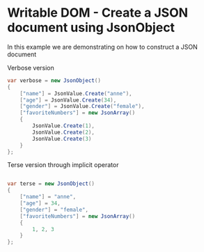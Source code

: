 # Writable DOM - Create a JSON document using JsonObject

In this example we are demonstrating on how to construct a JSON document

Verbose version
``` csharp
var verbose = new JsonObject()
{
    ["name"] = JsonValue.Create("anne"),
    ["age"] = JsonValue.Create(34),
    ["gender"] = JsonValue.Create("female"),
    ["favoriteNumbers"] = new JsonArray()
    {
        JsonValue.Create(1),
        JsonValue.Create(2),
        JsonValue.Create(3)
    }
};
```

Terse version through implicit operator
``` csharp

var terse = new JsonObject()
{
    ["name"] = "anne",
    ["age"] = 34,
    ["gender"] = "female",
    ["favoriteNumbers"] = new JsonArray()
    {
        1, 2, 3
    }
};
```

